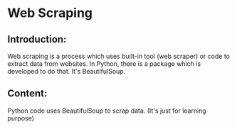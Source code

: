 # Web Scraping
## Introduction:
Web scraping is a process which uses built-in tool (web scraper) or code to extract data from websites.
In Python, there is a package which is developed to do that. It's BeautifulSoup.
## Content:
Python code uses BeautifulSoup to scrap data. (It's just for learning purpose)



